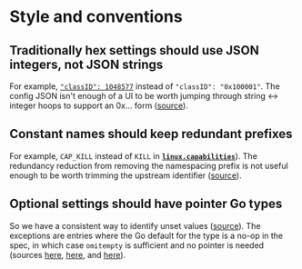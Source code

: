 # Style and conventions

## Traditionally hex settings should use JSON integers, not JSON strings

For example, [`"classID": 1048577`][class-id] instead of `"classID": "0x100001"`.
The config JSON isn't enough of a UI to be worth jumping through string <-> integer hoops to support an 0x… form ([source][integer-over-hex]).

## Constant names should keep redundant prefixes

For example, `CAP_KILL` instead of `KILL` in [**`linux.capabilities`**][capabilities]).
The redundancy reduction from removing the namespacing prefix is not useful enough to be worth trimming the upstream identifier ([source][keep-prefix]).

## Optional settings should have pointer Go types

So we have a consistent way to identify unset values ([source][optional-pointer]).
The exceptions are entries where the Go default for the type is a no-op in the spec, in which case `omitempty` is sufficient and no pointer is needed (sources [here][no-pointer-for-slices], [here][no-pointer-for-boolean], and [here][pointer-when-updates-require-changes]).


[capabilities]: config-linux.md#capabilities
[class-id]: runtime-config-linux.md#network
[integer-over-hex]: https://github.com/opencontainers/specs/pull/267#discussion_r48360013
[keep-prefix]: https://github.com/opencontainers/specs/pull/159#issuecomment-138728337
[no-pointer-for-boolean]: https://github.com/opencontainers/specs/pull/290#discussion_r50296396
[no-pointer-for-slices]: https://github.com/opencontainers/specs/pull/316/files#r50782982
[optional-pointer]: https://github.com/opencontainers/specs/pull/233#discussion_r47829711
[pointer-when-updates-require-changes]: https://github.com/opencontainers/specs/pull/317/files#r50932706

